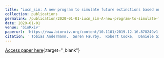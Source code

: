 ```yaml
---
title: "iucn_sim: A new program to simulate future extinctions based on IUCN threat status"
collection: publications
permalink: /publication/2020-01-01-iucn_sim-A-new-program-to-simulate-future-extinctions-based-on-IUCN-threat-status
date: 2020-01-01
venue: 'bioRxiv'
paperurl: 'https://www.biorxiv.org/content/10.1101/2019.12.16.878249v1'
citation: ' Tobias Andermann,  Søren Faurby,  Robert Cooke,  Daniele Silvestro,  Alexandre Antonelli, &quot;iucn_sim: A new program to simulate future extinctions based on IUCN threat status.&quot; bioRxiv, 2020.'
---
```

[Access paper here](https://www.biorxiv.org/content/10.1101/2019.12.16.878249v1){:target="_blank"}
